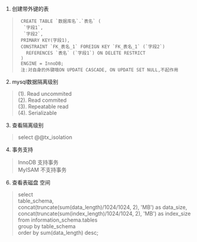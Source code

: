 1. 创建带外键的表
>      CREATE TABLE `数据库名`.`表名` (  
>       `字段1`,  
>       `字段2`,  
>      PRIMARY KEY(字段1),  
>      CONSTRAINT `FK_表名_1` FOREIGN KEY `FK_表名_1` (`字段2`)  
>        REFERENCES `表名` (`字段1`) ON DELETE RESTRICT  
>      )  
>      ENGINE = InnoDB;  
>      注:对自身的外键哦ON UPDATE CASCADE, ON UPDATE SET NULL,不起作用  

2. mysql数据隔离级别
>(1). Read uncommited  
>(2). Read commited  
>(3). Repeatable read  
>(4). Serializable  

3. 查看隔离级别
>select @@tx_isolation  

4. 事务支持
>InnoDB  支持事务  
>MyISAM  不支持事务  

6. 查看表磁盘 空间 
>select   
>	table_schema,  
>	concat(truncate(sum(data_length)/1024/1024, 2), 'MB') as data_size,  
>	concat(truncate(sum(index_length)/1024/1024, 2), 'MB') as index_size  
>from information_schema.tables  
>group by table_schema  
>order by sum(data_length) desc;  
